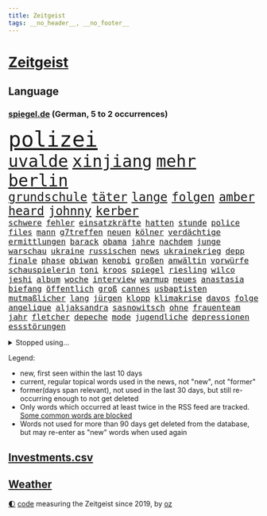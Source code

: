 ```yaml
---
title: Zeitgeist
tags: __no_header__, __no_footer__
---
```


# [Zeitgeist](https://oliz.io/zeitgeist/)

## Language

<h3><a href="https://www.spiegel.de" target="_blank">spiegel.de</a> (German, 5 to 2 occurrences)</h3>
<p style="font-family:monospace">
<span style="font-size:32pt"><a href="news_links.html#polizei" class="current">polizei</a></span>
<br>
<span style="font-size:25pt"><a href="news_links.html#uvalde" class="new">uvalde</a></span>
<span style="font-size:25pt"><a href="news_links.html#xinjiang" class="new">xinjiang</a></span>
<span style="font-size:25pt"><a href="news_links.html#mehr" class="current">mehr</a></span>
<span style="font-size:25pt"><a href="news_links.html#berlin" class="current">berlin</a></span>
<br>
<span style="font-size:18pt"><a href="news_links.html#grundschule" class="new">grundschule</a></span>
<span style="font-size:18pt"><a href="news_links.html#täter" class="current">täter</a></span>
<span style="font-size:18pt"><a href="news_links.html#lange" class="current">lange</a></span>
<span style="font-size:18pt"><a href="news_links.html#folgen" class="current">folgen</a></span>
<span style="font-size:18pt"><a href="news_links.html#amber" class="current">amber</a></span>
<span style="font-size:18pt"><a href="news_links.html#heard" class="current">heard</a></span>
<span style="font-size:18pt"><a href="news_links.html#johnny" class="current">johnny</a></span>
<span style="font-size:18pt"><a href="news_links.html#kerber" class="current">kerber</a></span>
<br>
<span style="font-size:12pt"><a href="news_links.html#schwere" class="current">schwere</a></span>
<span style="font-size:12pt"><a href="news_links.html#fehler" class="current">fehler</a></span>
<span style="font-size:12pt"><a href="news_links.html#einsatzkräfte" class="current">einsatzkräfte</a></span>
<span style="font-size:12pt"><a href="news_links.html#hatten" class="current">hatten</a></span>
<span style="font-size:12pt"><a href="news_links.html#stunde" class="current">stunde</a></span>
<span style="font-size:12pt"><a href="news_links.html#police" class="current">police</a></span>
<span style="font-size:12pt"><a href="news_links.html#files" class="new">files</a></span>
<span style="font-size:12pt"><a href="news_links.html#mann" class="current">mann</a></span>
<span style="font-size:12pt"><a href="news_links.html#g7treffen" class="new">g7treffen</a></span>
<span style="font-size:12pt"><a href="news_links.html#neuen" class="current">neuen</a></span>
<span style="font-size:12pt"><a href="news_links.html#kölner" class="current">kölner</a></span>
<span style="font-size:12pt"><a href="news_links.html#verdächtige" class="current">verdächtige</a></span>
<span style="font-size:12pt"><a href="news_links.html#ermittlungen" class="current">ermittlungen</a></span>
<span style="font-size:12pt"><a href="news_links.html#barack" class="current">barack</a></span>
<span style="font-size:12pt"><a href="news_links.html#obama" class="current">obama</a></span>
<span style="font-size:12pt"><a href="news_links.html#jahre" class="current">jahre</a></span>
<span style="font-size:12pt"><a href="news_links.html#nachdem" class="current">nachdem</a></span>
<span style="font-size:12pt"><a href="news_links.html#junge" class="current">junge</a></span>
<span style="font-size:12pt"><a href="news_links.html#warschau" class="current">warschau</a></span>
<span style="font-size:12pt"><a href="news_links.html#ukraine" class="current">ukraine</a></span>
<span style="font-size:12pt"><a href="news_links.html#russischen" class="current">russischen</a></span>
<span style="font-size:12pt"><a href="news_links.html#news" class="current">news</a></span>
<span style="font-size:12pt"><a href="news_links.html#ukrainekrieg" class="current">ukrainekrieg</a></span>
<span style="font-size:12pt"><a href="news_links.html#depp" class="current">depp</a></span>
<span style="font-size:12pt"><a href="news_links.html#finale" class="current">finale</a></span>
<span style="font-size:12pt"><a href="news_links.html#phase" class="current">phase</a></span>
<span style="font-size:12pt"><a href="news_links.html#obiwan" class="new">obiwan</a></span>
<span style="font-size:12pt"><a href="news_links.html#kenobi" class="new">kenobi</a></span>
<span style="font-size:12pt"><a href="news_links.html#großen" class="current">großen</a></span>
<span style="font-size:12pt"><a href="news_links.html#anwältin" class="new">anwältin</a></span>
<span style="font-size:12pt"><a href="news_links.html#vorwürfe" class="current">vorwürfe</a></span>
<span style="font-size:12pt"><a href="news_links.html#schauspielerin" class="current">schauspielerin</a></span>
<span style="font-size:12pt"><a href="news_links.html#toni" class="current">toni</a></span>
<span style="font-size:12pt"><a href="news_links.html#kroos" class="new">kroos</a></span>
<span style="font-size:12pt"><a href="news_links.html#spiegel" class="current">spiegel</a></span>
<span style="font-size:12pt"><a href="news_links.html#riesling" class="new">riesling</a></span>
<span style="font-size:12pt"><a href="news_links.html#wilco" class="new">wilco</a></span>
<span style="font-size:12pt"><a href="news_links.html#jeshi" class="new">jeshi</a></span>
<span style="font-size:12pt"><a href="news_links.html#album" class="current">album</a></span>
<span style="font-size:12pt"><a href="news_links.html#woche" class="current">woche</a></span>
<span style="font-size:12pt"><a href="news_links.html#interview" class="current">interview</a></span>
<span style="font-size:12pt"><a href="news_links.html#warmup" class="new">warmup</a></span>
<span style="font-size:12pt"><a href="news_links.html#neues" class="current">neues</a></span>
<span style="font-size:12pt"><a href="news_links.html#anastasia" class="new">anastasia</a></span>
<span style="font-size:12pt"><a href="news_links.html#biefang" class="new">biefang</a></span>
<span style="font-size:12pt"><a href="news_links.html#öffentlich" class="current">öffentlich</a></span>
<span style="font-size:12pt"><a href="news_links.html#groß" class="current">groß</a></span>
<span style="font-size:12pt"><a href="news_links.html#cannes" class="current">cannes</a></span>
<span style="font-size:12pt"><a href="news_links.html#usbaptisten" class="new">usbaptisten</a></span>
<span style="font-size:12pt"><a href="news_links.html#mutmaßlicher" class="current">mutmaßlicher</a></span>
<span style="font-size:12pt"><a href="news_links.html#lang" class="current">lang</a></span>
<span style="font-size:12pt"><a href="news_links.html#jürgen" class="current">jürgen</a></span>
<span style="font-size:12pt"><a href="news_links.html#klopp" class="current">klopp</a></span>
<span style="font-size:12pt"><a href="news_links.html#klimakrise" class="current">klimakrise</a></span>
<span style="font-size:12pt"><a href="news_links.html#davos" class="new">davos</a></span>
<span style="font-size:12pt"><a href="news_links.html#folge" class="current">folge</a></span>
<span style="font-size:12pt"><a href="news_links.html#angelique" class="current">angelique</a></span>
<span style="font-size:12pt"><a href="news_links.html#aljaksandra" class="new">aljaksandra</a></span>
<span style="font-size:12pt"><a href="news_links.html#sasnowitsch" class="new">sasnowitsch</a></span>
<span style="font-size:12pt"><a href="news_links.html#ohne" class="current">ohne</a></span>
<span style="font-size:12pt"><a href="news_links.html#frauenteam" class="new">frauenteam</a></span>
<span style="font-size:12pt"><a href="news_links.html#jahr" class="current">jahr</a></span>
<span style="font-size:12pt"><a href="news_links.html#fletcher" class="new">fletcher</a></span>
<span style="font-size:12pt"><a href="news_links.html#depeche" class="new">depeche</a></span>
<span style="font-size:12pt"><a href="news_links.html#mode" class="current">mode</a></span>
<span style="font-size:12pt"><a href="news_links.html#jugendliche" class="current">jugendliche</a></span>
<span style="font-size:12pt"><a href="news_links.html#depressionen" class="current">depressionen</a></span>
<span style="font-size:12pt"><a href="news_links.html#essstörungen" class="new">essstörungen</a></span>
</p>
<details>
<summary>Stopped using...</summary>
<p class="former" style="font-size:12pt">
erfahrung(583) ikone(583) juventus(583) vollständig(583) coronatest(582) gerechtigkeit(582) show(582) elfmeter(581) humanitäre(581) internationaler(581) magdeburg(581) worauf(581) bergen(580) beschimpft(580) cristiano(580) fdpchef(580) ronaldo(580) stars(580) 2015(579) bildung(579) geschichten(579) laschet(579) metropole(579) a2(578) antarktis(578) arbeitsplatz(578) esken(578) getan(578) saskia(578) anscheinend(577) beispielen(577) beweisen(577) kolumnist(577) kraftvoll(577) literatur(577) passieren(577) pflege(577) rente(577) schnee(577) wehren(577) williams(577) abenteuer(576) amerikanische(576) fließt(576) jüngsten(576) kandidatin(576) klein(576) kontrolliert(576) nigeria(576) rest(576) tiefe(576) tötet(576) weitergeht(576) augen(575) beachten(575) chaos(575) führerschein(575) gastgeber(575) komplizen(575) protesten(575) reduziert(575) sächsischen(575) verriet(575) bayerns(574) befand(574) einziehen(574) festnahmen(574) kapitol(574) nürnberg(574) post(574) rand(574) schriftstellerin(574) superstar(574) ärgert(574) bahnhof(573) bidens(573) demonstriert(573) laden(573) landesregierung(573) meinungsfreiheit(573) riesige(573) spur(573) staats(573) verstärken(573) weltwirtschaft(573) österreichische(573) blicken(572) entkommen(572) erzählen(572) feuerwehrleute(572) gekündigt(572) kretschmer(572) lieben(572) ließen(572) rassistische(572) schoss(572) spielraum(572) thailand(572) verdächtigt(572) autobahn(571) erinnerungen(571) sender(571) tödlicher(571) umdenken(571) schuss(570) bestätigen(569) coronatests(569) regiert(569) rekordmeister(569) bad(568) belgien(568) drastische(568) kochen(568) lebenslange(568) verbindet(568) zimmer(568) australische(567) coronapolitik(567) erkrankung(567) karriereberaterin(567) moderator(567) strafe(567) vieler(567) zinsen(567) dämpfer(566) entsetzen(566) erlitt(565) gesehen(565) hielten(565) indonesien(565) umweltschutz(565) zigaretten(565) aufklären(564) bewegen(564) dominanz(564) freude(564) kommunistische(564) restaurant(564) venezuela(564) 1500(563) deals(563) souverän(563) älteren(563) klimaschutz(562) verbessert(562) aktiv(561) antonio(561) datenanalyse(561) gang(561) ministerium(561) pünktlich(561) schauen(561) gefragt(560) probe(560) präsidentin(560) spotify(560) gabriel(559) größeren(559) strenge(559) visier(559) zogen(559) beschränkungen(558) kontrollen(558) olympische(558) erfunden(557) erschießt(557) warm(557) zusammenstoß(557) änderungen(557) ereignisse(556) mission(556) voraussetzungen(556) legende(555) projekte(555) sachsens(555) vorteile(555) zurückgegangen(555) abkehr(554) fußballwm(554) katholische(554) begriff(553) schrecken(553) eingreifen(552) generalbundesanwalt(552) hürde(552) sichert(552) strengen(552) züge(551) erfährt(550) favorit(550) halbe(550) insassen(550) wusste(550) gelandet(549) katholischen(549) glaubwürdigkeit(548) atomkraft(547) rang(547) zuspruch(547) 19jähriger(546) erweist(546) gesetzliche(545) ungeklärt(545) einblick(544) tisch(544) provoziert(543) wirbel(543) munition(542) teilt(542) fertig(540) benötigte(538) kindheit(538) palmer(538) sarah(538) dauert(537) herausforderung(537) minderjährigen(537) senioren(537) stärkt(537) athletinnen(536) verpasste(534) tanzen(531) beendete(527) johannes(523) tragischen(523) ausgetragen(522) armen(521) heizen(519) ausgemacht(516) blinken(516) betrunkener(514) zusätzliche(513) schadensersatz(511) last(510) schutzsuchende(504) 150000(498) leiter(492) seniorin(491) motivation(490) cent(470) niederländer(469) diagnose(468) räumte(466) nationalpark(457) gemüse(456) entzogen(449) 5000(444) afghanistans(444) benannt(442) grab(442) skandale(442) neuanfang(438) haiti(437) unterschiedliche(403) zypern(399) übrig(393) satellitenbilder(390) tierpark(386) nötigen(378) afghanischen(372) japanischen(367) reichtum(367) außenseiter(360) 25jährige(353) ungeimpfte(352) sächsische(347) unglaublich(344) dorthin(343) fußballklub(341) gegend(338) gesprungen(337) jamie(335) verursachen(335) darstellung(331) staatspräsidenten(326) kleidung(324) delta(322) treibstoff(322) jahrelange(317) parteispitze(317) sichere(316) mythos(315) straftat(314) dänen(313) gerichtet(311) 2005(310) brannte(309) rängen(309) spitzenpolitiker(309) astronomen(308) zwingen(306) absolviert(305) heiraten(302) britisches(301) freigesprochen(301) kolumnistin(298) verliebt(298) australischen(297) venedig(297) erobert(295) eröffnen(295) verrückt(295) seele(294) brücken(290) zwischendurch(290) ostseepipeline(286) zögert(286) winde(285) thiel(282) nrwministerpräsident(281) 120(279) forschungsteam(279) ioc(271) komitee(271) kuriose(271) gigantischen(270) norwegischen(270) siebzigerjahren(270) wechselte(270) bundesbehörde(268) expertin(267) sprint(266) schwarz(265) genießt(264) beobachter(262) rätselhafte(262) flüchtlingskrise(259) lina(258) ankommen(257) autokraten(257) funktionen(257) zurückziehen(257) benedikt(256) plante(255) anhängern(253) zügen(252) händen(251) geleistet(250) zwölfjähriger(250) verbrannt(249) niedergang(246) 115(245) flüchtende(245) agiert(244) böse(243) angestellten(242) pfizer(242) heilen(239) nachmittag(239) vertritt(238) gesetzesänderung(237) telefoniert(237) messe(234) nackt(234) bali(232) antwortete(229) draghi(227) jeffrey(227) mehrwertsteuer(226) rücktrittsforderungen(226) dealer(225) auszubildende(224) einigt(223) geladen(223) personelle(223) konflikts(222) schulden(222) tabellenspitze(222) brooklyn(219) erzbischof(219) games(219) lithium(219) feminismus(218) gefeuert(218) eindringlich(217) krankenhauseinweisungen(216) xavier(216) übertragung(216) euländern(215) kleinsten(215) protestierten(215) vermitteln(215) 15000(214) mr(214) maskenverweigerer(213) abschreckung(211) mad(211) ehrung(210) mehrfamilienhaus(210) organisieren(209) grundlegende(208) kongo(208) genügen(207) eingedrungen(206) bernhard(205) menschheit(205) coronalage(202) eingefroren(202) bizarren(200) irving(200) kyrie(200) grenzgebiet(199) lasst(198) brennenden(197) stau(197) 200000(194) 41(194) argumenten(194) booster(194) geklaut(194) erreichbar(193) missbrauchsskandal(192) richtete(192) portal(191) verbraucherpreise(191) masked(189) preisverleihung(189) sterne(189) nets(187) baldwin(186) tödlichem(186) hitlergruß(184) verwehrt(183) chefredakteur(182) kernkraftwerk(182) drogenhandel(181) xvi(180) fotografin(179) produzenten(179) energieriesen(178) beibehalten(177) michel(176) phasen(175) ausschließen(174) wirtschaftsmetropole(174) blutige(173) diw(173) bescheid(172) rudolf(172) atlanta(171) aufarbeiten(171) lettland(171) professor(171) berlinale(169) französin(169) einladung(168) hetze(168) lebendig(168) welten(168) archäologe(167) dutzenden(167) otto(167) verzögerungen(167) vorkehrungen(167) macrons(166) robben(166) covorsitzende(163) drogenbande(163) stephen(163) dunkeln(162) sohnes(162) erklärungsnot(161) verwüstung(161) explodieren(159) peng(159) shuai(159) mischt(158) truppenbewegungen(157) verschollen(157) decken(156) einzuholen(156) harsch(156) rechtfertigt(156) haag(155) lehrerinnen(155) ostern(155) schande(155) allgemeine(154) dürr(154) satellitenbild(154) bugatti(153) eva(153) kurdische(152) chefcoach(151) familienministerin(151) gerast(150) nordirak(150) demütigung(149) omikronausbruch(149) holland(148) meldung(148) sank(148) sinnlos(148) steuergeld(148) nina(147) mercedesbenz(146) mitarbeitenden(146) streaming(144) turniere(144) energieversorgung(143) verbrennen(143) alarmierend(142) besetzung(142) beten(142) gedenkt(142) verteuert(142) fotostrecke(141) malen(141) ausführlich(140) funklöcher(140) mobilfunknetze(140) tierärzte(140) höhepunkt(139) gebremst(138) beschränken(137) melbourne(137) begleiter(136) verbündete(136) feigheit(135) filmtipps(134) füllt(134) handball(134) hochzeit(134) schickte(134) exklusiv(133) transport(133) verstreichen(133) eroberung(132) preissteigerungen(132) viren(131) vorzubereiten(131) übergewicht(131) leitete(130) omikronwelle(130) reifen(130) bredouille(129) dublin(129) einnehmen(128) organisiert(128) unterschätzt(128) härtesten(127) richtungen(127) weiten(126) luftangriffen(125) bijan(124) djirsarai(124) dringende(124) preiserhöhung(124) 2500(123) autozulieferer(123) erinnerte(123) wiederherstellen(122) küken(121) schutzgebieten(121) wahlgang(121) osze(120) stefanie(120) aktionsplan(118) coronabedingt(118) energiewirtschaft(118) geistig(118) riesenreich(118) südkoreaner(118) trockenheit(118) verlegung(118) gelder(117) pelé(117) schärfsten(117) einrichten(116) opa(116) probiert(116) schaulustige(116) lwiw(115) podcasts(115) petersburg(114) sankt(114) atomausstieg(113) entführung(113) expremier(113) verschwendung(113) aufgeklärt(112) erzbistum(112) website(112) elite(111) großfeuer(111) rivalitäten(111) vatikans(111) erweitern(110) maaßen(110) blühen(109) demos(109) dj(108) gesünder(108) janeiro(108) messen(108) rio(108) monsanto(107) buhrufe(105) ernennt(105) gejagt(105) kinderwunsch(105) formel1star(104) geläutert(104) protestierende(103) sponsoring(103) coronadaten(102) gemeldete(102) parteiführung(102) schriften(102) wagt(102) reederei(101) spionagesoftware(101) säugling(101) vertuscht(101) doll(100) erstem(100) euparlaments(100) grandslamturnier(100) eingekesselt(98) chemie(97) fabriken(97) erschöpfung(96) hennigwellsow(96) rüstungskonzern(96) spazieren(96) versus(95) hamstern(94) nonne(94) kanadier(93) ablösefrei(92) exaußenminister(92) sigmar(92) wüten(92) handballer(91) lockdownpartys(91) unionspolitiker(91) fortbildung(90) unangemeldeten(90) unweit(90) usforscher(90) bitter(89) campen(89) kongresswahlen(89) lohnen(89) prellungen(89) hörsaal(88) ostens(88) sünden(88) wanderung(88) alarmbereitschaft(87) dortmunder(87) strafverfolgungsbehörden(87) streamingdienst(87) abstellen(86) ba2(86) gläubigen(86) küsten(86) topform(86) 92(85) mögliches(85) 83jährige(84) artenvielfalt(84) cold(84) diskutierten(84) einkaufstour(84) enttäuschten(84) gebucht(84) kooperativ(84) niederländischer(84) verkehrsmitteln(84) wärmedämmung(84) befristet(83) einholen(83) iwf(83) vorstandsvorsitzender(83) erzeugt(82) fremde(82) gönner(82) hilfsgütern(82) kandidierte(82) kindergarten(82) modernisierung(82) nizza(82) norwegischer(82) stärkung(82) usostküste(82) artgenossen(81) jegliche(81) witwer(81) übrigen(81) vorladung(80) warme(80) außergewöhnlich(79) fettleibigkeit(79) gladbacher(79) juristischer(79) klargestellt(79) schuldzuweisungen(79) spdgesundheitsminister(79) vereinigung(79) vergaben(79) instagramposts(78) kamila(78) tonnenweise(78) vorkommen(78) deutschrussische(77) eingeliefert(77) kolumbianischen(77) paula(77) 49jährigen(76) beraterin(76) tencent(76) therapie(76) 17jährige(75) guineabissau(75) kulinarisch(75) stützt(75) weigerung(75) arbeitslos(74) patzte(74) ussängerin(74) wachsenden(74) walijewa(74) zäh(74) fortsetzen(73) vergrößert(73) anrichtet(72) fußballlegende(72) fürths(72) hindern(72) like(72) abbau(71) anschlägen(71) autobosse(71) forscht(71) kopftuchverbot(71) oppositionschef(71) terror(71) arglistiger(70) genehmigungen(70) historie(70) industriegebiet(70) prophezeit(70) valentin(70) verübt(70) amtlich(69) ausfüllen(69) obamas(69) seltsamen(69) ultimatum(69) kleingärtner(68) kundgebungen(68) mülleimer(68) paraden(68) aschaffenburg(67) eintreffen(67) reindl(67) ruiniert(67) sportlicher(67) tunesiens(67) erwischte(66) fadenscheinigen(66) getarnt(66) grey(66) misstrauisch(66) talkshow(66) tonne(66) aufzeichnungen(65) berechnungen(65) düstere(65) fragebogen(65) gehoben(65) lücken(65) normale(65) onlineshop(65) psychologisch(65) dogg(64) kendrick(64) konfrontationen(64) lamar(64) snoop(64) 450000(63) iphonehersteller(63) krönt(63) verseucht(63) ausweitung(62) carl(62) kunstprojekt(62) sämtlicher(62) ungereimtheiten(62) bahnt(61) besetzte(61) ernährung(61) expansion(61) heimfans(61) ausbremsen(60) geburtstagsparty(60) umbenannt(60) immens(59) markenzeichen(59) materie(59) punktet(59) russlandukrainenews(59) vwabgasskandal(59) dachziegel(58) küren(58) panzern(58) schwacher(58) vorgeschlagen(58) wohlwollen(58) deutschrussischen(57) ehesten(57) mini(57) wahlomat(57) zivilbevölkerung(56) ehepaars(55) geforderten(55) hattrick(55) heben(55) geringere(54) ukrainerinnen(54) bekräftigte(53) gesungen(53) großaktionär(53) höhenflug(53) jahrelanger(53) regierungskritiker(53) stauen(53) ukrainern(53) töchter(52) élysée(52) behauptung(51) dickes(51) dna(51) marathon(51) russlandnähe(51) schädigt(51) skiurlaub(51) auflösung(50) ausgeführt(50) bereitschaft(50) frachtschiff(50) hochschule(50) kindheitserinnerungen(50) pofalla(50) ronald(50) tanks(50) videospiele(50) weltraumschrott(50) 13000(49) atomare(49) festgenommenen(49) hungern(49) sonnenenergie(49) träfe(49) wesel(49) emanzipieren(48) notwendige(48) völkerrechtswidrigen(48) auslöschen(47) eupräsidentin(47) expedition(47) handelspartner(47) moralischen(47) prinzip(47) sowieso(47) tweets(47) unangemessen(47) abgeschoben(46) belagern(46) bombardierung(46) erdgaslieferungen(46) tätig(46) verschollenes(46) zweitligist(46) fluchtkorridor(45) hilfsbereitschaft(45) t72(45) beladen(44) hotspotregelung(44) kramer(44) menschenrechtsaktivist(44) pakistanischen(44) bewusst(43) kehren(43) kolossal(43) michelin(43) verbraucht(43) bewährungsprobe(42) bizarr(42) breiten(42) brillierte(42) hochrangige(42) innenräumen(42) neuigkeit(42) andrej(41) beweist(41) jäger(41) bereitete(40) fußballweltmeister(40) indonesischen(40) mitgliedschaft(40) usamerikanische(40) büskens(39) dylan(39) energieimporte(39) flugausfällen(39) rockstars(39) s04(39) ticketverkäufe(39) championsleagueaus(38) enttarnt(38) lys(38) verpflichtungen(38) importiert(37) terroristischen(37) 55(36) ansturm(36) ba1(36) beschaffen(36) draxler(36) erfindet(36) gelebt(36) glücklicher(36) herstellung(36) melitopol(36) ten(36) zeugin(36) aufstiegskandidaten(35) leistet(35) lesart(35) singer(35) spürt(35) strafanzeigen(35) temperaturrekorde(35) türkischer(35) ausharren(34) kadaver(34) lohn(34) überlebenden(34) aufregenden(33) ausgestellten(33) ernüchtert(33) fluchtrouten(33) fraktionschef(33) fukushima(33) fußballerinnen(33) gurken(33) hunderttausend(33) logik(33) stopps(33) erwachsen(32) kernkraftwerks(32) lautete(32) linkenpolitiker(32) natogipfel(32) spielerinnen(32) tegernsee(32) erschafft(31) motto(31) ruhiger(31) waffenhändler(31) angeregt(30) esoterischen(30) miriam(30) protestierte(30) rohingya(30) ausflugsschiff(29) erteilen(29) extinction(29) nianzou(29) rebellion(29) tanguy(29) zerlegen(29) atomkrieg(28) aussagt(28) rennserie(28) setze(28) ukrainegeflüchtete(28) verüben(28) eishockeybund(27) medizinisch(27) strategiewechsel(27) autobranche(26) entlastungspakete(26) hotspot(26) schnellster(26) talkshows(26) unglücke(26) zugänge(26) angetrieben(25) austria(25) brandschutz(25) eurocontrol(25) immobilienentwickler(25) inside(25) sortieren(25) zugspitze(25) benennt(24) bewusstlos(24) bogotá(24) fluch(24) mesut(24) strömungen(24) antisemitische(23) bergwerk(23) fehlentscheidungen(23) grubenunglück(23) hassen(23) lukas(23) artenschutz(22) betriebsunfall(22) brunsbüttel(22) gefallenen(22) gesenkt(22) heilige(22) heimtückische(22) hunderter(22) penh(22) phnom(22) schienennetz(22) augsburger(21) belagerung(21) drohe(21) eon(21) leber(21) sandhausen(21) trügerische(21) ach(20) herausforderin(20) ordert(20) tatjana(20) bußgeld(19) geöffnet(19) herne(19) maschmeyer(19) meistert(19) unochef(19) gaspreis(18) mélanie(18) nicolas(18) quadratisch(18) sozialverbände(18) verteidigungsfähigkeit(18) axiom1(17) gipfeltreffen(17) nordwesten(17) sondermüll(17) traditionen(17) urkainekrieg(17) dingfest(16) israelischer(16) niere(16) reim(16) 88(15) aufgewachsen(15) cdupolitikerin(15) domenico(15) gegenentwurf(15) heinenesser(15) mallorcagate(15) rechtspopulistin(15) tedesco(15) verbringen(15) zukommt(15) heranrücken(14) osterfest(14) serena(14) ökosystem(14) arjen(13) eröffnete(13) fußballauswahl(13) general(13) großoffensive(13) marderschützenpanzer(13) night(13) tüftelt(13) vernichtungskrieg(13) bestritt(12) bodycamaufnahmen(12) entführen(12) gepard(12) hauptpreis(12) leopard(12) nordrheinwestfälischen(12) sprengstoffanschläge(12) ubahnstation(12) usmusiker(12) effekte(11) exministerin(11) facto(11) feministische(11) gerd(11) hammer(11) impfdosen(11) lieferproblemen(11) mallorcaaffäre(11) paus(11) schmieden(11) sprunghaft(11)
</p>
</details>
<p>Legend:
<ul>
<li><span class="new">new</span>, first seen within the last 10 days</li>
<li><span class="current">current</span>, regular topical words used in the news, not "new", not "former"</li>
<li><span class="former">former(days span relevant)</span>, not used in the last 30 days, but still re-occurring enough to not get deleted</li>
<li>Only words which occurred at least twice in the RSS feed are tracked. <a href="language/filters.py">Some common words are blocked</a></li>
<li>Words not used for more than 90 days get deleted from the database, but may re-enter as "new" words when used again</li>
</ul>
</p>

## [Investments](investments.html)[.csv](investments.csv)

## [Weather](weather.html)

<footer>
<a href="javascript:toggleTheme()" class="nav">🌓</a>
<a href="https://github.com/ooz/zeitgeist">code</a> measuring the Zeitgeist since 2019, by <a href="https://oliz.io">oz</a>
</footer>
